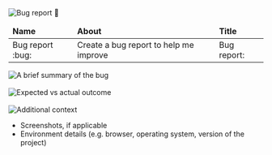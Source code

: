 <img src="https://readme-typing-svg.demolab.com?font=Poppins&weight=700&size=25&duration=1&pause=1&color=EB008B&center=true&vCenter=true&repeat=false&width=190&height=25&lines=BUG REPORT 🐛" alt="Bug report 🐛" />

<br/>

<table align="left">
    <thead>
        <tr>
            <td> <b> Name </b> </td>
            <td> <b> About </b> </td>
            <td> <b> Title </b> </td>
        </tr>
    </thead>
    <tbody>
        <tr>
            <td> Bug report :bug: </td>
            <td> Create a bug report to help me improve </td>
            <td> Bug report: </td>
        </tr>
    </tbody>
</table>

<br/>
<br/>
<br/>
<br/>
<br/>

<img src="https://readme-typing-svg.demolab.com?font=Poppins&weight=600&size=19&duration=1&pause=1&color=00B8B5&center=true&vCenter=true&repeat=false&width=265&height=19&lines=A brief summary of the bug" alt="A brief summary of the bug" />

<!-- A precise and clear explanation of what the bug is. -->

<br/>
<br/>

<img src="https://readme-typing-svg.demolab.com?font=Poppins&weight=600&size=19&duration=1&pause=1&color=00B8B5&center=true&vCenter=true&repeat=false&width=270&height=19&lines=Expected vs actual outcome" alt="Expected vs actual outcome" />

<!-- A precise and clear description of the expected outcome and the actual outcome observed. -->

<br/>
<br/>

<img src="https://readme-typing-svg.demolab.com?font=Poppins&weight=600&size=19&duration=1&pause=1&color=00B8B5&center=true&vCenter=true&repeat=false&width=175&height=19&lines=Additional context" alt="Additional context" />

- Screenshots, if applicable
- Environment details (e.g. browser, operating system, version of the project)